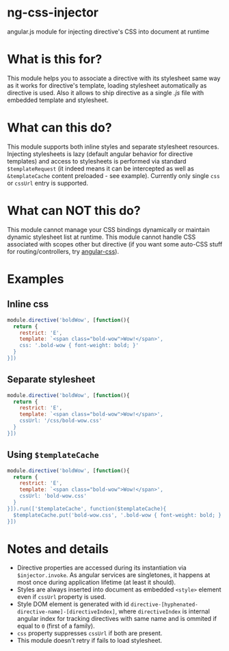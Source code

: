 # ng-css-injector
angular.js module for injecting directive's CSS into document at runtime

# What is this for?
This module helps you to associate a directive with its stylesheet same way as it works for directive's template, loading stylesheet automatically as directive is used. Also it allows to ship directive as a single *.js* file with embedded template and stylesheet. 

# What can this do?
This module supports both inline styles and separate stylesheet resources. Injecting stylesheets is lazy (default angular behavior for directive templates) and access to stylesheets is performed via standard `$templateRequest` (it indeed means it can be intercepted as well as `&templateCache` content preloaded - see example). Currently only single `css` or `cssUrl` entry is supported. 

# What can NOT this do?
This module cannot manage your CSS bindings dynamically or maintain dynamic stylesheet list at runtime. This module cannot handle CSS associated with scopes other but directive (if you want some auto-CSS stuff for routing/controllers, try [angular-css](https://github.com/castillo-io/angular-css)).

# Examples

## Inline css

```javascript
module.directive('boldWow', [function(){
  return {
    restrict: 'E',
    template: `<span class="bold-wow">Wow!</span>',
    css: '.bold-wow { font-weight: bold; }'
  }
}])
```

## Separate stylesheet

```javascript
module.directive('boldWow', [function(){
  return {
    restrict: 'E',
    template: `<span class="bold-wow">Wow!</span>',
    cssUrl: '/css/bold-wow.css'
  }
}])
```

## Using `$templateCache`

```javascript
module.directive('boldWow', [function(){
  return {
    restrict: 'E',
    template: `<span class="bold-wow">Wow!</span>',
    cssUrl: 'bold-wow.css'
  }
}]).run(['$templateCache', function($templateCache){
  $templateCache.put('bold-wow.css', '.bold-wow { font-weight: bold; }');
}])
```

# Notes and details
 - Directive properties are accessed during its instantiation via `$injector.invoke`. As angular services are singletones, it happens at most once during application lifetime (at least it should).
 - Styles are always inserted into document as embedded `<style>` element even if `cssUrl` property is used.
 - Style DOM element is generated with id `directive-[hyphenated-directive-name]-[directiveIndex]`, where `directiveIndex` is internal angular index for tracking directives with same name and is ommited if equal to `0` (first of a family).   
 - `css` property suppresses `cssUrl` if both are present.
 - This module doesn't retry if fails to load stylesheet.